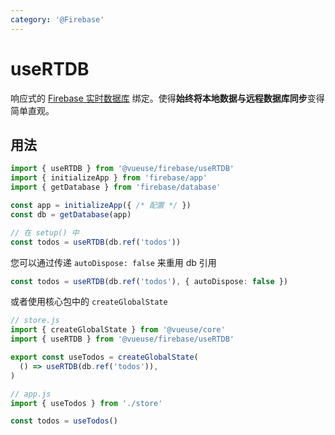 ```yaml
---
category: '@Firebase'
---
```


# useRTDB

响应式的 [Firebase 实时数据库](https://firebase.google.com/docs/database) 绑定。使得**始终将本地数据与远程数据库同步**变得简单直观。

## 用法

```js
import { useRTDB } from '@vueuse/firebase/useRTDB'
import { initializeApp } from 'firebase/app'
import { getDatabase } from 'firebase/database'

const app = initializeApp({ /* 配置 */ })
const db = getDatabase(app)

// 在 setup() 中
const todos = useRTDB(db.ref('todos'))
```

您可以通过传递 `autoDispose: false` 来重用 db 引用

```ts
const todos = useRTDB(db.ref('todos'), { autoDispose: false })
```

或者使用核心包中的 `createGlobalState`

```js
// store.js
import { createGlobalState } from '@vueuse/core'
import { useRTDB } from '@vueuse/firebase/useRTDB'

export const useTodos = createGlobalState(
  () => useRTDB(db.ref('todos')),
)
```

```js
// app.js
import { useTodos } from './store'

const todos = useTodos()
```
